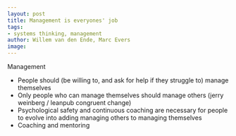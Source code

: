 ```yaml
---
layout: post
title: Management is everyones' job
tags:
- systems thinking, management 
author: Willem van den Ende, Marc Evers
image: 
---
```



Management

- People should (be willing to, and ask for help if they struggle to) manage themselves
- Only people who can manage themselves should manage others (jerry weinberg /
  leanpub congruent change)
- Psychological safety and continuous coaching are necessary for people to
  evolve into adding managing others to managing themselves
- Coaching and mentoring
